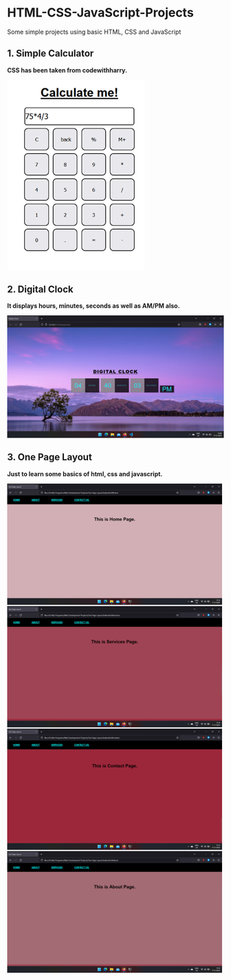 # HTML-CSS-JavaScript-Projects
Some simple projects using basic HTML, CSS and JavaScript

## 1. Simple Calculator
**CSS has been taken from codewithharry.**

<img src="Calculator/Screenshot.png" width=320/>

## 2. Digital Clock
**It displays hours, minutes, seconds as well as AM/PM also.**

<img src="Digital%20Clock/Screenshot.png" />

## 3. One Page Layout
**Just to learn some basics of html, css and javascript.**

<span><img src="One%20Page%20Layout/Screenshot_home.png" width=500/></span>
<img src="One%20Page%20Layout/Screenshot_services.png" width=500/>
<img src="One%20Page%20Layout/Screenshot_contact.png" width=500/>
<img src="One%20Page%20Layout/Screenshot_about.png" width=500/>
